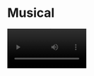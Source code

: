 # Musical

<video src='./output2.webm.mov' width=180/>

A early prototype music visualizer with transparency made with raylib in C.
Enable a low-pass filter by pressing "f".
Enable a slow-down by pressing "k".

## Building 

Make sure you have raylib installed. 
Run 
```bash
./build.sh
```
